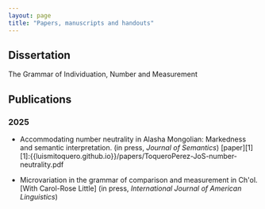 ```yaml
---
layout: page
title: "Papers, manuscripts and handouts"
---
```


## Dissertation
The Grammar of Individuation, Number and Measurement

## Publications
### 2025

- Accommodating number neutrality in Alasha Mongolian: Markedness and semantic interpretation.
(in press, *Journal of Semantics*) [paper][1]
[1]:{{luismitoquero.github.io}}/papers/ToqueroPerez-JoS-number-neutrality.pdf


- Microvariation in the grammar of comparison and measurement in Ch'ol. \[With Carol-Rose Little\]
(in press, *International Journal of American Linguistics*)
